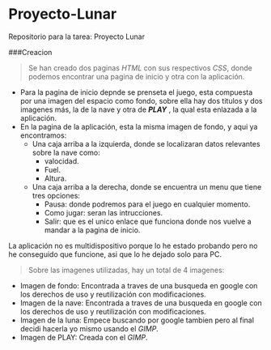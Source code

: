 # Proyecto-Lunar
Repositorio para la tarea: Proyecto Lunar  

###Creacion
>Se han creado dos paginas _HTML_ con sus respectivos _CSS_, donde podemos encontrar una pagina de inicio y otra con la aplicación.

* Para la pagina de inicio depnde se prenseta el juego, esta compuesta por una imagen del espacio como fondo, sobre ella hay dos titulos y dos imagenes más, la de la nave y otra de **_PLAY_** , la qual esta enlazada a la aplicación. 
* En la pagina de la aplicación, esta la misma imagen de fondo, y aqui ya encontramos:
  * Una caja arriba a la izquierda, donde se localizaran datos relevantes sobre la nave como:
    * valocidad.
    * Fuel.
    * Altura.
  * Una caja arriba a la derecha, donde se encuentra un menu que tiene tres opciones:
    * Pausa: donde podremos para el juego en cualquier momento.
    * Como jugar: seran las intrucciones.
    * Salir: que es el unico enlace que funciona donde nos vuelve a mandar a la pagina de inicio.
  
La aplicación no es multidispositivo porque lo he estado probando pero no he conseguido que funcione, asi que lo he dejado solo para PC.

>Sobre las imagenes utilizadas, hay un total de 4 imagenes:
  * Imagen de fondo: Encontrada a traves de una busqueda en google con los derechos de uso y reutilización con modificaciones.
  * Imagen de la nave: Encontrada a traves de una busqueda en google con los derechos de uso y reutilización con modificaciones.
  * Imagen de la luna: Empece buscando por google tambien pero al final decidi hacerla yo mismo usando el _GIMP_.
  * Imagen de PLAY: Creada con el _GIMP_.

